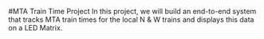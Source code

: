 #MTA Train Time Project
 In this project, we will build an end-to-end system that tracks MTA train times for the local N & W trains and displays this data on a LED Matrix.


